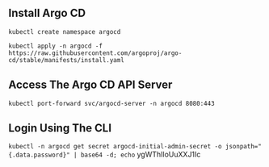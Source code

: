 ## Install Argo CD

```kubectl create namespace argocd```

```kubectl apply -n argocd -f https://raw.githubusercontent.com/argoproj/argo-cd/stable/manifests/install.yaml```

## Access The Argo CD API Server

```kubectl port-forward svc/argocd-server -n argocd 8080:443```

## Login Using The CLI

```kubectl -n argocd get secret argocd-initial-admin-secret -o jsonpath="{.data.password}" | base64 -d; echo```
ygWThIloUuXXJ1Ic
 
